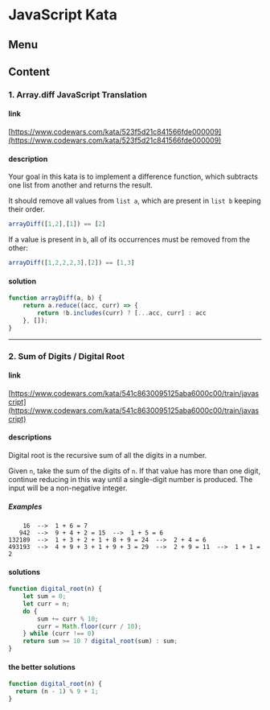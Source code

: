 # JavaScript Kata
## Menu

## Content
### 1. Array.diff JavaScript Translation
#### link
[https://www.codewars.com/kata/523f5d21c841566fde000009](https://www.codewars.com/kata/523f5d21c841566fde000009)

#### description
Your goal in this kata is to implement a difference function, which subtracts one list from another and returns the result.

It should remove all values from `list a`, which are present in `list b` keeping their order.

```js
arrayDiff([1,2],[1]) == [2]
```
If a value is present in `b`, all of its occurrences must be removed from the other:

```js
arrayDiff([1,2,2,2,3],[2]) == [1,3]
```

#### solution
```js
function arrayDiff(a, b) {
    return a.reduce((acc, curr) => {
        return !b.includes(curr) ? [...acc, curr] : acc
    }, []);
}
```
---

### 2. Sum of Digits / Digital Root
#### link
[https://www.codewars.com/kata/541c8630095125aba6000c00/train/javascript](https://www.codewars.com/kata/541c8630095125aba6000c00/train/javascript)

#### descriptions

Digital root is the recursive sum of all the digits in a number.

Given `n`, take the sum of the digits of `n`. If that value has more than one digit, continue reducing in this way until a single-digit number is produced. The input will be a non-negative integer.

##### Examples
```plains
    16  -->  1 + 6 = 7
   942  -->  9 + 4 + 2 = 15  -->  1 + 5 = 6
132189  -->  1 + 3 + 2 + 1 + 8 + 9 = 24  -->  2 + 4 = 6
493193  -->  4 + 9 + 3 + 1 + 9 + 3 = 29  -->  2 + 9 = 11  -->  1 + 1 = 2
```
#### solutions
```js
function digital_root(n) {
    let sum = 0;
    let curr = n;
    do {
        sum += curr % 10;
        curr = Math.floor(curr / 10);
    } while (curr !== 0)
    return sum >= 10 ? digital_root(sum) : sum;
}
```

#### the better solutions
```js
function digital_root(n) {
  return (n - 1) % 9 + 1;
}
```

